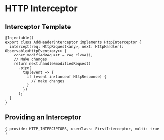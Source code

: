# HTTP Interceptor

## Interceptor Template

```
@Injectable()
export class AddHeaderInterceptor implements HttpInterceptor {
  intercept(req: HttpRequest<any>, next: HttpHandler): Observable<HttpEvent<any>> {
    const modifiedRequest = req.clone();
    // Make changes
    return next.handle(modifiedRequest)
      .pipe(
        tap(event => {
          if (event instanceof HttpResponse) {
            // make changes
          }
        })
      );
  }
}
```

## Providing an Interceptor

```
{ provide: HTTP_INTERCEPTORS, userClass: FirstInterceptor, multi: true }
```
